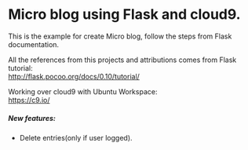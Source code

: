 <h1>Micro blog using Flask and cloud9.</h1>

<p>
This is the example for create Micro blog, follow the steps from Flask documentation.
</p>

All the references from this projects and attributions comes from Flask tutorial:<br>
http://flask.pocoo.org/docs/0.10/tutorial/

Working over cloud9 with Ubuntu Workspace:<br>
https://c9.io/

<h5>New features:</h5>
<ul>
    <li>Delete entries(only if user logged).</li>
</ul>





